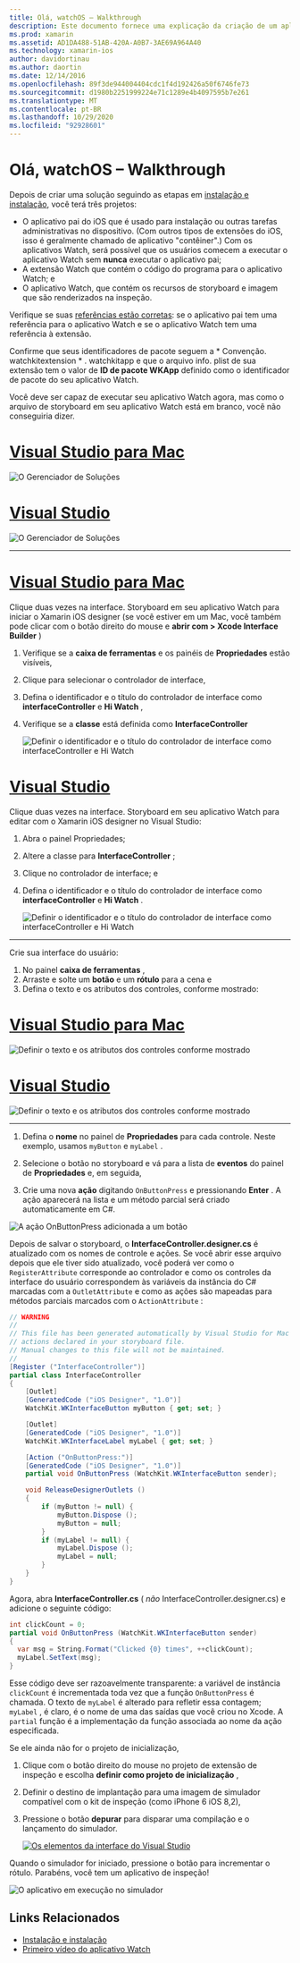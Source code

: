 ```yaml
---
title: Olá, watchOS – Walkthrough
description: Este documento fornece uma explicação da criação de um aplicativo watchOS simples usando o Xamarin. Ele descreve como trabalhar no Visual Studio e Visual Studio para Mac, trabalhar com storyboards e responder a eventos no código.
ms.prod: xamarin
ms.assetid: AD1DA488-51AB-420A-A0B7-3AE69A964A40
ms.technology: xamarin-ios
author: davidortinau
ms.author: daortin
ms.date: 12/14/2016
ms.openlocfilehash: 89f3de944004404cdc1f4d192426a50f6746fe73
ms.sourcegitcommit: d1980b2251999224e71c1289e4b4097595b7e261
ms.translationtype: MT
ms.contentlocale: pt-BR
ms.lasthandoff: 10/29/2020
ms.locfileid: "92928601"
---
```

# <a name="hello-watchos--walkthrough"></a>Olá, watchOS – Walkthrough

Depois de criar uma solução seguindo as etapas em [instalação e instalação](~/ios/watchos/get-started/installation.md), você terá três projetos:

- O aplicativo pai do iOS que é usado para instalação ou outras tarefas administrativas no dispositivo. (Com outros tipos de extensões do iOS, isso é geralmente chamado de aplicativo "contêiner".) Com os aplicativos Watch, será possível que os usuários comecem a executar o aplicativo Watch sem **nunca** executar o aplicativo pai;
- A extensão Watch que contém o código do programa para o aplicativo Watch; e
- O aplicativo Watch, que contém os recursos de storyboard e imagem que são renderizados na inspeção.

Verifique se suas [referências estão corretas](~/ios/watchos/get-started/project-references.md): se o aplicativo pai tem uma referência para o aplicativo Watch e se o aplicativo Watch tem uma referência à extensão.

Confirme que seus identificadores de pacote seguem a \* Convenção. watchkitextension \* . watchkitapp e que o arquivo info. plist de sua extensão tem o valor de **ID de pacote WKApp** definido como o identificador de pacote do seu aplicativo Watch.

Você deve ser capaz de executar seu aplicativo Watch agora, mas como o arquivo de storyboard em seu aplicativo Watch está em branco, você não conseguiria dizer.

# <a name="visual-studio-for-mac"></a>[Visual Studio para Mac](#tab/macos)

![O Gerenciador de Soluções](hello-watch-images/projectstructure.png)

# <a name="visual-studio"></a>[Visual Studio](#tab/windows)

![O Gerenciador de Soluções](hello-watch-images/vs-projectstructure.png)

-----

# <a name="visual-studio-for-mac"></a>[Visual Studio para Mac](#tab/macos)

Clique duas vezes na interface. Storyboard em seu aplicativo Watch para iniciar o Xamarin iOS designer (se você estiver em um Mac, você também pode clicar com o botão direito do mouse e **abrir com > Xcode Interface Builder** )

1. Verifique se a **caixa de ferramentas** e os painéis de **Propriedades** estão visíveis,
1. Clique para selecionar o controlador de interface,
1. Defina o identificador e o título do controlador de interface como **interfaceController** e **Hi Watch** ,
1. Verifique se a **classe** está definida como  **InterfaceController**

    ![Definir o identificador e o título do controlador de interface como interfaceController e Hi Watch](hello-watch-images/interfacecontrollerattributes.png)

# <a name="visual-studio"></a>[Visual Studio](#tab/windows)

Clique duas vezes na interface. Storyboard em seu aplicativo Watch para editar com o Xamarin iOS designer no Visual Studio:

1. Abra o painel Propriedades;
1. Altere a classe para **InterfaceController** ;
1. Clique no controlador de interface; e
1. Defina o identificador e o título do controlador de interface como **interfaceController** e **Hi Watch** .

    ![Definir o identificador e o título do controlador de interface como interfaceController e Hi Watch](hello-watch-images/vs-interfacecontrollerattributes.png)

-----

Crie sua interface do usuário:

1. No painel **caixa de ferramentas** ,
1. Arraste e solte um **botão** e um **rótulo** para a cena e
1. Defina o texto e os atributos dos controles, conforme mostrado:

# <a name="visual-studio-for-mac"></a>[Visual Studio para Mac](#tab/macos)

![Definir o texto e os atributos dos controles conforme mostrado](hello-watch-images/draganddrop.png)

# <a name="visual-studio"></a>[Visual Studio](#tab/windows)

![Definir o texto e os atributos dos controles conforme mostrado](hello-watch-images/vs-draganddrop.png)

-----

1. Defina o **nome** no painel de **Propriedades** para cada controle. Neste exemplo, usamos `myButton` e `myLabel` .

1. Selecione o botão no storyboard e vá para a lista de **eventos** do painel de **Propriedades** e, em seguida,

1. Crie uma nova **ação** digitando `OnButtonPress` e pressionando **Enter** .
  A ação aparecerá na lista e um método parcial será criado automaticamente em C#.

![A ação OnButtonPress adicionada a um botão](hello-watch-images/buttonaction.png)

Depois de salvar o storyboard, o **InterfaceController.designer.cs** é atualizado com os nomes de controle e ações. Se você abrir esse arquivo depois que ele tiver sido atualizado, você poderá ver como o `RegisterAttribute` corresponde ao controlador e como os controles da interface do usuário correspondem às variáveis da instância do C# marcadas com a `OutletAttribute` e como as ações são mapeadas para métodos parciais marcados com o `ActionAttribute` :

```csharp
// WARNING
//
// This file has been generated automatically by Visual Studio for Mac from the outlets and
// actions declared in your storyboard file.
// Manual changes to this file will not be maintained.
//
[Register ("InterfaceController")]
partial class InterfaceController
{
    [Outlet]
    [GeneratedCode ("iOS Designer", "1.0")]
    WatchKit.WKInterfaceButton myButton { get; set; }

    [Outlet]
    [GeneratedCode ("iOS Designer", "1.0")]
    WatchKit.WKInterfaceLabel myLabel { get; set; }

    [Action ("OnButtonPress:")]
    [GeneratedCode ("iOS Designer", "1.0")]
    partial void OnButtonPress (WatchKit.WKInterfaceButton sender);

    void ReleaseDesignerOutlets ()
    {
        if (myButton != null) {
            myButton.Dispose ();
            myButton = null;
        }
        if (myLabel != null) {
            myLabel.Dispose ();
            myLabel = null;
        }
    }
}
```

Agora, abra **InterfaceController.cs** ( *não* InterfaceController.designer.cs) e adicione o seguinte código:

```csharp
int clickCount = 0;
partial void OnButtonPress (WatchKit.WKInterfaceButton sender)
{
  var msg = String.Format("Clicked {0} times", ++clickCount);
  myLabel.SetText(msg);
}
```

Esse código deve ser razoavelmente transparente: a variável de instância `clickCount` é incrementada toda vez que a função `OnButtonPress` é chamada. O texto de `myLabel` é alterado para refletir essa contagem; `myLabel` , é claro, é o nome de uma das saídas que você criou no Xcode. A `partial` função é a implementação da função associada ao nome da ação especificada.

Se ele ainda não for o projeto de inicialização,

1. Clique com o botão direito do mouse no projeto de extensão de inspeção e escolha **definir como projeto de inicialização** ,

1. Definir o destino de implantação para uma imagem de simulador compatível com o kit de inspeção (como iPhone 6 iOS 8,2),

1. Pressione o botão **depurar** para disparar uma compilação e o lançamento do simulador.

    [![Os elementos da interface do Visual Studio](hello-watch-images/readytodebug-sml.png)](hello-watch-images/readytodebug.png#lightbox)

Quando o simulador for iniciado, pressione o botão para incrementar o rótulo.
Parabéns, você tem um aplicativo de inspeção!

![O aplicativo em execução no simulador](hello-watch-images/running.png)

## <a name="related-links"></a>Links Relacionados

- [Instalação e instalação](~/ios/watchos/get-started/installation.md)
- [Primeiro vídeo do aplicativo Watch](https://blog.xamarin.com/your-first-watch-kit-app/)
